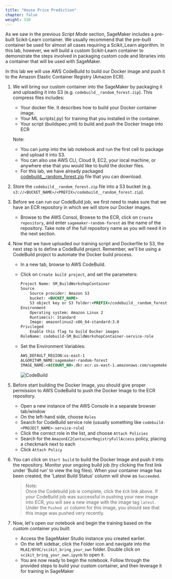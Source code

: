 ```yaml
---
title: "House Price Prediction"
chapter: false
weight: 310 
---
```


 

As we saw in the previous *Script Mode* section, SageMaker includes a pre-built Scikit-Learn container.  We usually recommend that the pre-built container be used for almost all cases requiring a Scikit_Learn algorithm.  In this lab, however, we will build a custom Scikit-Learn container to demonstrate the steps involved in packaging custom code and libraries into a container that will be used with SageMaker.

In this lab we will use AWS CodeBuild to build our Docker image and push it to the Amazon Elastic Container Registry (Amazon ECR).

1. We will bring our custom container into the SageMaker by packaging it and uploading it into S3 (e.g. `codebuild__random_forest.zip`). This compress files includes:
    * Your docker file. It describes how to build your Docker container image.
    * Your ML scripts(.py) for training that you installed in the container.
    * Your script (buildspec.yml) to build and push the Docker Image into ECR

    Note:
    * You can jump into the lab notebook and run the first cell to package and upload it into S3.
    * You can also use AWS CLI, Cloud 9, EC2, your local machine, or anywhere else that you would like to build the docker files.
    * For this lab, we have already packaged  [codebuild__random_forest.zip](https://github.com/saeedaghabozorgi/MLAI/blob/master/BYOC/scikit_bring_your_own/codebuild__random_forest.zip) file that you can download.  
2. Store the `codebuild__random_forest.zip` file into a S3 bucket (e.g. `s3://<BUCKET_NAME>/<PREFIX>/codebuild__random_forest.zip`).
3. Before we can run our CodeBuild job, we first need to make sure that we have an ECR repository in which we will store our Docker images.
    * Browse to the AWS Consol, Browse to the ECR, click on `Create repository`, and enter `sagemaker-random-forest` as the name of the repository. Take note of the full repository name as you will need it in the next section.
4. Now that we have uploaded our training script and Dockerfile to S3, the next step is to define a CodeBuild project. Remember, we'll be using a CodeBuild project to automate the Docker build process.
    * In a new tab, browse to AWS CodeBuild.
    * Click on `Create build project`, and set the parameters:

        ```xml
        Project Name: SM_BuildWorkshopContainer
        Source
            Source provider: Amazon S3
            bucket: <BUCKET_NAME>
            S3 object key or S3 folder:<PREFIX>/codebuild__random_forest.zip
        Environment
            Operating system: Amazon Linux 2
            Runtime(s): Standard
            Image: amazonlinux2-x86_64-standard:3.0
        Privileged
            Enable this flag to build Docker images
        RoleName: codebuild-SM_BuildWorkshopContainer-service-role
        ```

    * Set the Environment Variables:

        ```xml
        AWS_DEFAULT_REGION:us-east-1
        ALGORITHM_NAME:sagemaker-random-forest
        IMAGE_NAME:<ACCOUNT_NO>.dkr.ecr.us-east-1.amazonaws.com/sagemaker-random-forest:latest
        ```

        ![CodeBuild](/images/1codebuild.png)

5. Before start building the Docker Image, you should give proper permission to AWS CodeBuild to push the Docker Image to the ECR repository.
    * Open a new instance of the AWS Console in a separate browser tab/window
    * On the left-hand side, choose `Roles`
    * Search for CodeBuild service role (usually something like `codebuild-<PROJECT_NAME>-service-role`)
    * Click the correct role in the list, and choose `Attach Policies`
    * Search for the `AmazonEC2ContainerRegistryFullAccess` policy, placing a checkmark next to each
    * Click `Attach Policy`

6. You can click on `Start build` to build the Docker Image and push it into the repository. Monitor your ongoing build job (try clicking the first link under 'Build run' to view the log files). When your container image has been created, the 'Latest Build Status' column will show as `Succeeded`.

    > Note:  
    Once the Codebuild job is complete, click the `ECR` link above. If your CodeBuild job was successful in pushing your new image into ECR, you will see a new image with the image tag `latest`. Under the `Pushed at` column for this image, you should see that this image was pushed very recently.

7. Now, let's open our notebook and begin the training based on the custom container you built:

    * Access the SageMaker Studio instance you created earlier.
    * On the left sidebar, click the Folder icon and navigate into the `MLAI/BYOC/scikit_bring_your_own` folder. Double click on `scikit_bring_your_own.ipynb` to open it.
    * You are now ready to begin the notebook. Follow through the provided steps to build your custom container, and then leverage it for training in SageMaker
